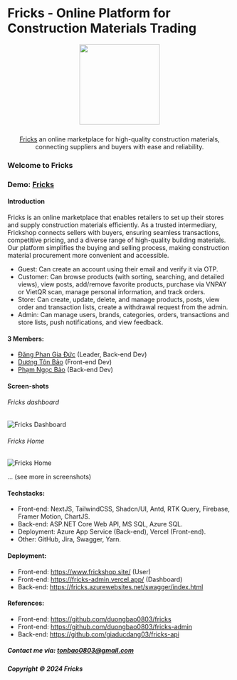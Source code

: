 # Fricks - Online Platform for Construction Materials Trading

<div align="center">
   <img style="width: 180px; margin-bottom: 10px;" src="https://firebasestorage.googleapis.com/v0/b/exe201-9459a.appspot.com/o/Fricks%2Flogo_web.png?alt=media&token=e13c5383-728e-47a9-b838-b04df8e10330" />
    <p><a href="https://www.frickshop.site/">Fricks</a> an online marketplace for high-quality construction materials, connecting suppliers and buyers with ease and reliability.
</div>

### Welcome to Fricks

### Demo: [Fricks](https://www.frickshop.site)

#### Introduction

Fricks is an online marketplace that enables retailers to set up their stores and supply construction materials efficiently. As a trusted intermediary, Frickshop connects sellers with buyers, ensuring seamless transactions, competitive pricing, and a diverse range of high-quality building materials. Our platform simplifies the buying and selling process, making construction material procurement more convenient and accessible.

- Guest: Can create an account using their email and verify it via OTP.
- Customer: Can browse products (with sorting, searching, and detailed views), view posts, add/remove favorite products, purchase via VNPAY or VietQR scan, manage personal information, and track orders.
- Store: Can create, update, delete, and manage products, posts, view order and transaction lists, create a withdrawal request from the admin.
- Admin: Can manage users, brands, categories, orders, transactions and store lists, push notifications, and view feedback.

#### 3 Members:

- [Đăng Phan Gia Đức](https://github.com/giaducdang03) (Leader, Back-end Dev)
- [Dương Tôn Bảo](https://github.com/duongbao0803) (Front-end Dev)
- [Phạm Ngọc Bảo](https://github.com/ngocbubuh) (Back-end Dev)

#### Screen-shots

###### Fricks dashboard

![Fricks Dashboard](https://firebasestorage.googleapis.com/v0/b/exe201-9459a.appspot.com/o/Fricks%2FScreenshot%202024-11-23%20132356.png?alt=media&token=1974b2fb-ab1a-4718-8b55-628e9ab9f9b4)

###### Fricks Home

![Fricks Home](https://firebasestorage.googleapis.com/v0/b/exe201-9459a.appspot.com/o/Fricks%2FScreenshot%202025-03-12%20235552.png?alt=media&token=35efceec-eba9-4f41-9b23-56ec06853817)

... (see more in screenshots)

#### Techstacks:

- Front-end: NextJS, TailwindCSS, Shadcn/UI, Antd, RTK Query, Firebase, Framer Motion, ChartJS.
- Back-end: ASP.NET Core Web API, MS SQL, Azure SQL.
- Deployment: Azure App Service (Back-end), Vercel (Front-end).
- Other: GitHub, Jira, Swagger, Yarn.

#### Deployment:

- Front-end: https://www.frickshop.site/ (User)
- Front-end: https://fricks-admin.vercel.app/ (Dashboard)
- Back-end: https://fricks.azurewebsites.net/swagger/index.html

#### References:

- Front-end: https://github.com/duongbao0803/fricks
- Front-end: https://github.com/duongbao0803/fricks-admin
- Back-end: https://github.com/giaducdang03/fricks-api

##### Contact me via: tonbao0803@gmail.com

##### Copyright &#169; 2024 Fricks
